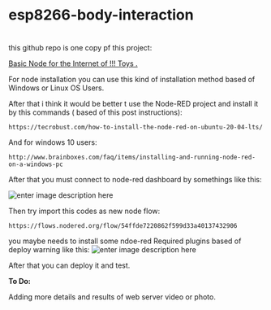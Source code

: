 # esp8266-body-interaction
# 


this github repo  is one copy pf this project:

[Basic Node for the Internet of !!! Toys .][1]

For node installation you can use this kind of installation method based of Windows or Linux OS Users.

After that i think it would be better t use the Node-RED project and install it by this commands ( based of this post instructions):

```
https://tecrobust.com/how-to-install-the-node-red-on-ubuntu-20-04-lts/
```
And for windows 10 users:

`http://www.brainboxes.com/faq/items/installing-and-running-node-red-on-a-windows-pc`



After that you must connect to node-red dashboard by somethings like this:

![enter image description here][2]

Then try import this codes as new node flow:

```
https://flows.nodered.org/flow/54ffde7220862f599d33a40137432906
```

you maybe needs to install some ndoe-red Required plugins based of deploy warning like this:
![enter image description here][3]

After that you can deploy it and test.

**To Do:**

Adding more details and results of web server video or photo.

  [1]: https://bodyinteraction.com/2017/03/23/basic-node-for-the-internet-of-sex-toys-part-1/
  [2]: https://i.stack.imgur.com/fZaUj.png
  [3]: https://i.stack.imgur.com/Dpdo6.png
